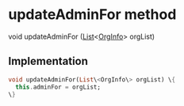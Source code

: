 


# updateAdminFor method








void updateAdminFor
([List](https:api.flutter.dev/flutter/dart-core/List-class.html)&lt;[OrgInfo](../../models_organization_org_info/OrgInfo-class.md)\> orgList)








## Implementation

```dart
void updateAdminFor(List\<OrgInfo\> orgList) \{
  this.adminFor = orgList;
\}
```







